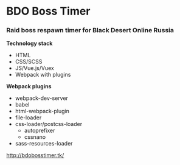 # BDO Boss Timer
### Raid boss respawn timer for Black Desert Online Russia

**Technology stack**
* HTML
* CSS/SCSS
* JS/Vue.js/Vuex
* Webpack with plugins

**Webpack plugins**
* webpack-dev-server
* babel
* html-webpack-plugin
* file-loader
* css-loader/postcss-loader
  * autoprefixer
  * cssnano
* sass-resources-loader

http://bdobosstimer.tk/

